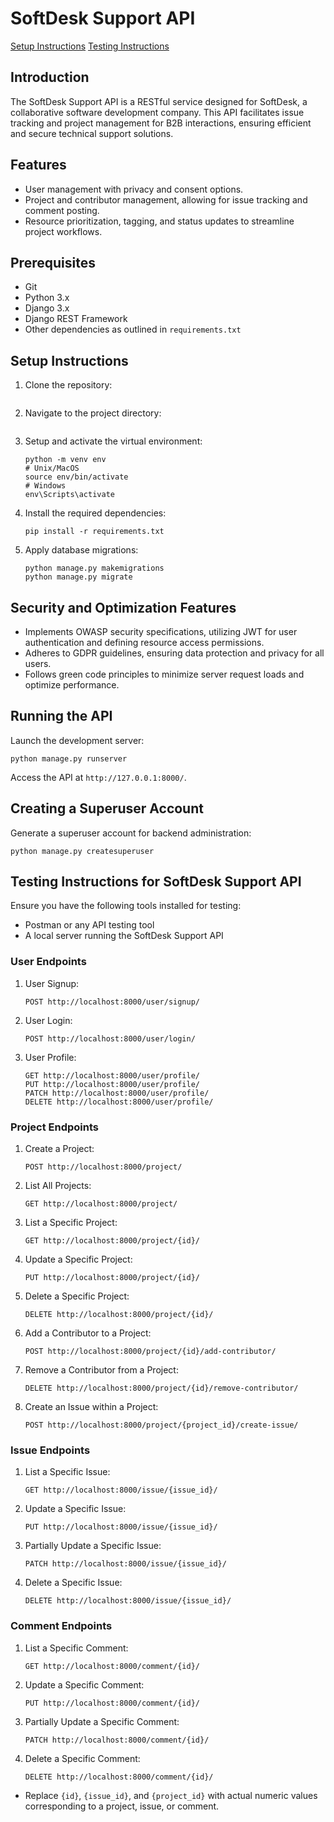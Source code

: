 # SoftDesk Support API

[Setup Instructions](#setup-instructions)
[Testing Instructions](#testing-instructions-for-softdesk-support-api)

## Introduction
The SoftDesk Support API is a RESTful service designed for SoftDesk, a collaborative software development company. This API facilitates issue tracking and project management for B2B interactions, ensuring efficient and secure technical support solutions.

## Features
- User management with privacy and consent options.
- Project and contributor management, allowing for issue tracking and comment posting.
- Resource prioritization, tagging, and status updates to streamline project workflows.

## Prerequisites
- Git
- Python 3.x
- Django 3.x
- Django REST Framework
- Other dependencies as outlined in `requirements.txt`

## Setup Instructions
1. Clone the repository:
   ```git clone https://github.com/joluhan/Softdesk-API.git
   ```
2. Navigate to the project directory:
   ```cd softdesk-support-api
   ```
3. Setup and activate the virtual environment:
   ```
   python -m venv env
   # Unix/MacOS
   source env/bin/activate
   # Windows
   env\Scripts\activate
   ```
4. Install the required dependencies:
   ```
   pip install -r requirements.txt
   ```
5. Apply database migrations:
   ```
   python manage.py makemigrations
   python manage.py migrate
   ```

## Security and Optimization Features
- Implements OWASP security specifications, utilizing JWT for user authentication and defining resource access permissions.
- Adheres to GDPR guidelines, ensuring data protection and privacy for all users.
- Follows green code principles to minimize server request loads and optimize performance.

## Running the API
Launch the development server:
```
python manage.py runserver
```
Access the API at `http://127.0.0.1:8000/`.

## Creating a Superuser Account
Generate a superuser account for backend administration:
```
python manage.py createsuperuser
```

## Testing Instructions for SoftDesk Support API

Ensure you have the following tools installed for testing:

- Postman or any API testing tool
- A local server running the SoftDesk Support API

### User Endpoints

1. User Signup:
   ```
   POST http://localhost:8000/user/signup/
   ```
2. User Login:
   ```
   POST http://localhost:8000/user/login/
   ```
3. User Profile:
   ```
   GET http://localhost:8000/user/profile/
   PUT http://localhost:8000/user/profile/
   PATCH http://localhost:8000/user/profile/
   DELETE http://localhost:8000/user/profile/
   ```

### Project Endpoints

1. Create a Project:
   ```
   POST http://localhost:8000/project/
   ```
2. List All Projects:
   ```
   GET http://localhost:8000/project/
   ```
3. List a Specific Project:
   ```
   GET http://localhost:8000/project/{id}/
   ```
4. Update a Specific Project:
   ```
   PUT http://localhost:8000/project/{id}/
   ```
5. Delete a Specific Project:
   ```
   DELETE http://localhost:8000/project/{id}/
   ```
6. Add a Contributor to a Project:
   ```
   POST http://localhost:8000/project/{id}/add-contributor/
   ```
7. Remove a Contributor from a Project:
   ```
   DELETE http://localhost:8000/project/{id}/remove-contributor/
   ```
8. Create an Issue within a Project:
   ```
   POST http://localhost:8000/project/{project_id}/create-issue/
   ```

### Issue Endpoints

1. List a Specific Issue:
   ```http
   GET http://localhost:8000/issue/{issue_id}/
   ```
2. Update a Specific Issue:
   ```http
   PUT http://localhost:8000/issue/{issue_id}/
   ```
3. Partially Update a Specific Issue:
   ```http
   PATCH http://localhost:8000/issue/{issue_id}/
   ```
4. Delete a Specific Issue:
   ```http
   DELETE http://localhost:8000/issue/{issue_id}/
   ```

### Comment Endpoints

1. List a Specific Comment:
   ```http
   GET http://localhost:8000/comment/{id}/
   ```
2. Update a Specific Comment:
   ```http
   PUT http://localhost:8000/comment/{id}/
   ```
3. Partially Update a Specific Comment:
   ```http
   PATCH http://localhost:8000/comment/{id}/
   ```
4. Delete a Specific Comment:
   ```http
   DELETE http://localhost:8000/comment/{id}/
   ```

- Replace `{id}`, `{issue_id}`, and `{project_id}` with actual numeric values corresponding to a project, issue, or comment.